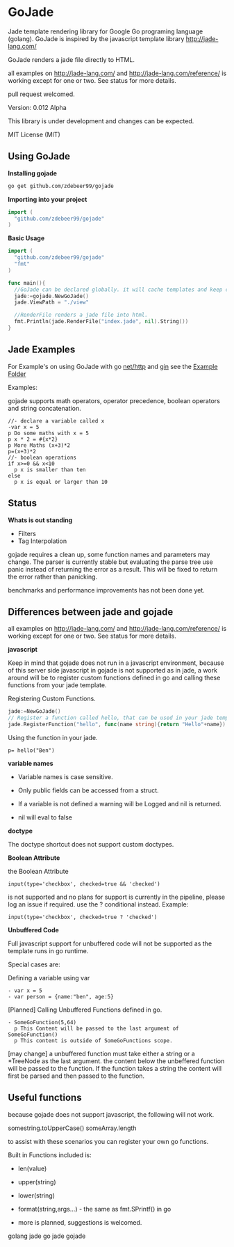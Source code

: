 # GoJade

Jade template rendering library for Google Go programing language (golang). GoJade is inspired by the javascript template library http://jade-lang.com/

GoJade renders a jade file directly to HTML. 

all examples on http://jade-lang.com/ and http://jade-lang.com/reference/ is working except for one or two. See status for more details.

pull request welcomed.

Version: 0.012 Alpha

This library is under development and changes can be expected.

MIT License (MIT)


## Using GoJade


**Installing gojade**

```bash
go get github.com/zdebeer99/gojade 
```


**Importing into your project**

```go
import (
  "github.com/zdebeer99/gojade"
)
```


**Basic Usage**

```go
import (
  "github.com/zdebeer99/gojade"
  "fmt"
)

func main(){
  //GoJade can be declared globally. it will cache templates and keep config information for parsing.
  jade:=gojade.NewGoJade()
  jade.ViewPath = "./view"

  //RenderFile renders a jade file into html.
  fmt.Println(jade.RenderFile("index.jade", nil).String())
}

```


## Jade Examples

For Example's on using GoJade with go [net/http](http://golang.org/pkg/net/http/) and [gin](https://gin-gonic.github.io/gin/) see the [Example Folder](https://github.com/zdebeer99/gojade/tree/master/example)


Examples:

gojade supports math operators, operator precedence, boolean operators and string concatenation.

```jade
//- declare a variable called x
-var x = 5
p Do some maths with x = 5
p x * 2 = #{x*2}
p More Maths (x+3)*2
p=(x+3)*2
//- boolean operations
if x>=0 && x<10
  p x is smaller than ten
else 
  p x is equal or larger than 10
```


## Status


**Whats is out standing**

- Filters
- Tag Interpolation

gojade requires a clean up, some function names and parameters may change. The parser is currently stable but evaluating the parse tree use panic instead of returning the error as a result. This will be fixed to return the error rather than panicking.

benchmarks and performance improvements has not been done yet.


## Differences between jade and gojade

all examples on http://jade-lang.com/ and http://jade-lang.com/reference/ is working except for one or two. See status for more details.


**javascript**

Keep in mind that gojade does not run in a javascript environment, because of this server side javascript in gojade is not supported as in jade, a work around will be to register custom functions defined in go and calling these functions from your jade template.

Registering Custom Functions.
```go
jade:=NewGoJade()
// Register a function called hello, that can be used in your jade template
jade.RegisterFunction("hello", func(name string){return "Hello"+name})
```

Using the function in your jade.
```jade
p= hello("Ben")
```


**variable names**

* Variable names is case sensitive.

* Only public fields can be accessed from a struct.

* If a variable is not defined a warning will be Logged and nil is returned.

* nil will eval to false


**doctype**

The doctype shortcut does not support custom doctypes.


**Boolean Attribute**

the Boolean Attribute
```jade
input(type='checkbox', checked=true && 'checked')
```

is not supported and no plans for support is currently in the pipeline, please log an issue if required.
use the ? conditional instead. Example:
```jade
input(type='checkbox', checked=true ? 'checked')
```


**Unbuffered Code**

Full javascript support for unbuffered code will not be supported as the template runs in go runtime.

Special cases are:

Defining a variable using var

```jade
- var x = 5
- var person = {name:"ben", age:5}
```

[Planned] Calling Unbuffered Functions defined in go.

```jade
- SomeGoFunction(5,64)
  p This Content will be passed to the last argument of SomeGoFunction()
  p This content is outside of SomeGoFunctions scope.
```

[may change] a unbuffered function must take either a string or a *TreeNode as the last argument. the content below the unbeffered function will be passed to the function. If the function takes a string the content will first be parsed and then passed to the function.


## Useful functions

because gojade does not support javascript, the following will not work.

somestring.toUpperCase()
someArray.length

to assist with these scenarios you can register your own go functions.

Built in Functions included is:

* len(value)

* upper(string)

* lower(string)

* format(string,args...) - the same as fmt.SPrintf() in go

* more is planned, suggestions is welcomed.



golang jade go jade gojade 